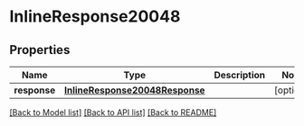 # InlineResponse20048

## Properties
Name | Type | Description | Notes
------------ | ------------- | ------------- | -------------
**response** | [**InlineResponse20048Response**](InlineResponse20048Response.md) |  | [optional] 

[[Back to Model list]](../README.md#documentation-for-models) [[Back to API list]](../README.md#documentation-for-api-endpoints) [[Back to README]](../README.md)


